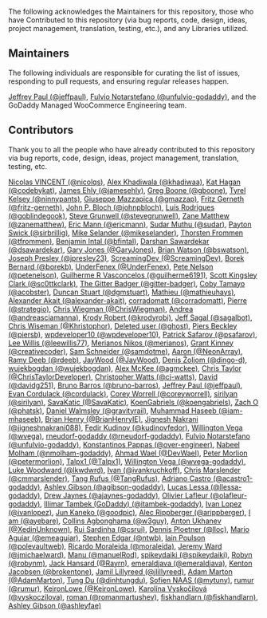 The following acknowledges the Maintainers for this repository, those who have Contributed to this repository (via bug reports, code, design, ideas, project management, translation, testing, etc.), and any Libraries utilized.

## Maintainers

The following individuals are responsible for curating the list of issues, responding to pull requests, and ensuring regular releases happen.

[Jeffrey Paul (@jeffpaul)](https://github.com/jeffpaul), [Fulvio Notarstefano (@unfulvio-godaddy)](https://github.com/unfulvio-godaddy), and the GoDaddy Managed WooCommerce Engineering team.

## Contributors

Thank you to all the people who have already contributed to this repository via bug reports, code, design, ideas, project management, translation, testing, etc.

[Nicolas VINCENT (@nicolqs)](https://github.com/nicolqs), [Alex Khadiwala (@khadiwaa)](https://github.com/khadiwaa), [Kat Hagan (@codebykat)](https://github.com/codebykat), [James Ehly (@jamesehly)](https://github.com/jamesehly), [Greg Boone (@gboone)](https://github.com/gboone), [Tyrel Kelsey (@ninnypants)](https://github.com/ninnypants), [Giuseppe Mazzapica (@gmazzap)](https://github.com/gmazzap), [Fritz Gerneth (@fritz-gerneth)](https://github.com/fritz-gerneth), [John P. Bloch (@johnpbloch)](https://github.com/johnpbloch), [Luís Rodrigues (@goblindegook)](https://github.com/goblindegook), [Steve Grunwell (@stevegrunwell)](https://github.com/stevegrunwell), [Zane Matthew (@zanematthew)](https://github.com/zanematthew), [Eric Mann (@ericmann)](https://github.com/ericmann), [Sudar Muthu (@sudar)](https://github.com/sudar), [Payton Swick (@sirbrillig)](https://github.com/sirbrillig), [Mike Selander (@mikeselander)](https://github.com/mikeselander), [Thorsten Frommen (@tfrommen)](https://github.com/tfrommen), [Benjamin Intal (@bfintal)](https://github.com/bfintal), [Darshan Sawardekar (@dsawardekar)](https://github.com/dsawardekar), [Gary Jones (@GaryJones)](https://github.com/GaryJones), [Brian Watson (@bswatson)](https://github.com/bswatson), [Joseph Presley (@jpresley23)](https://github.com/jpresley23), [ScreamingDev (@ScreamingDev)](https://github.com/ScreamingDev), [Borek Bernard (@borekb)](https://github.com/borekb), [UnderFenex (@UnderFenex)](https://github.com/UnderFenex), [Pete Nelson (@petenelson)](https://github.com/petenelson), [Guilherme R Vasconcelos (@guilherme6191)](https://github.com/guilherme6191), [Scott Kingsley Clark (@sc0ttkclark)](https://github.com/sc0ttkclark), [The Gitter Badger (@gitter-badger)](https://github.com/gitter-badger), [Coby Tamayo (@acobster)](https://github.com/acobster), [Duncan Stuart (@dgmstuart)](https://github.com/dgmstuart), [Mathieu (@mathieuhays)](https://github.com/mathieuhays), [Alexander Akait (@alexander-akait)](https://github.com/alexander-akait), [corradomatt (@corradomatt)](https://github.com/corradomatt), [Pierre (@strategio)](https://github.com/strategio), [Chris Wiegman (@ChrisWiegman)](https://github.com/ChrisWiegman), [Andrea (@andreasciamanna)](https://github.com/andreasciamanna), [Krody Robert (@krodyrobi)](https://github.com/krodyrobi), [Jeff Sagal (@sagalbot)](https://github.com/sagalbot), [Chris Wiseman (@Khristophor)](https://github.com/Khristophor), [Deleted user (@ghost)](https://github.com/ghost), [Piers Beckley (@piersb)](https://github.com/piersb), [wpdeveloper10 (@wpdeveloper10)](https://github.com/wpdeveloper10), [Patrick Safarov (@psafarov)](https://github.com/psafarov), [Lee Willis (@leewillis77)](https://github.com/leewillis77), [Merianos Nikos (@merianos)](https://github.com/merianos), [Grant Kinney (@creativecoder)](https://github.com/creativecoder), [Sam Schneider (@samdotme)](https://github.com/samdotme), [Aaron (@NeonArray)](https://github.com/NeonArray), [Ramy Deeb (@rdeeb)](https://github.com/rdeeb), [JayWood (@JayWood)](https://github.com/JayWood), [Denis Žoljom (@dingo-d)](https://github.com/dingo-d), [wujekbogdan (@wujekbogdan)](https://github.com/wujekbogdan), [Alex McKee (@agmckee)](https://github.com/agmckee), [Chris Taylor (@ChrisTaylorDeveloper)](https://github.com/ChrisTaylorDeveloper), [Christopher Watts (@cj-watts)](https://github.com/cj-watts), [David (@davidg251)](https://github.com/davidg251), [Bruno Barros (@bruno-barros)](https://github.com/bruno-barros), [Jeffrey Paul (@jeffpaul)](https://github.com/jeffpaul), [Evan Cordulack (@cordulack)](https://github.com/cordulack), [Corey Worrell (@coreyworrell)](https://github.com/coreyworrell), [sirilyan (@sirilyan)](https://github.com/sirilyan), [SavaKatic (@SavaKatic)](https://github.com/SavaKatic), [KoenGabriels (@koengabriels)](https://github.com/koengabriels), [Zach O (@phatsk)](https://github.com/phatsk), [Daniel Walmsley (@gravityrail)](https://github.com/gravityrail), [Muhammad Haseeb (@iam-mhaseeb)](https://github.com/iam-mhaseeb), [Brian Henry (@BrianHenryIE)](https://github.com/BrianHenryIE), [Jignesh Nakrani (@jigneshnakrani088)](https://github.com/jigneshnakrani088), [Fedir Kudinov (@kudinovfedor)](https://github.com/kudinovfedor), [Willington Vega (@wvega)](https://github.com/wvega), [rneudorf-godaddy (@rneudorf-godaddy)](https://github.com/rneudorf-godaddy), [Fulvio Notarstefano (@unfulvio-godaddy)](https://github.com/unfulvio-godaddy), [Konstantinos Pappas (@over-engineer)](https://github.com/over-engineer), [Nabeel Molham (@nmolham-godaddy)](https://github.com/nmolham-godaddy), [Ahmad Wael (@DevWael)](https://github.com/DevWael), [Peter Morlion (@petermorlion)](https://github.com/petermorlion), [Talpx1 (@Talpx1)](https://github.com/Talpx1), [Willington Vega (@wvega-godaddy)](https://github.com/wvega-godaddy), [Luke Woodward (@lkwdwrd)](https://github.com/lkwdwrd), [Ivan (@ivankruchkoff)](https://github.com/ivankruchkoff), [Chris Marslender (@cmmarslender)](https://github.com/cmmarslender), [Tang Rufus (@TangRufus)](https://github.com/TangRufus), [Adriano Castro (@acastro1-godaddy)](https://github.com/acastro1-godaddy), [Ashley Gibson (@agibson-godaddy)](https://github.com/agibson-godaddy), [Lucas Lessa (@llessa-godaddy)](https://github.com/llessa-godaddy), [Drew Jaynes (@ajaynes-godaddy)](https://github.com/ajaynes-godaddy), [Olivier Lafleur (@olafleur-godaddy)](https://github.com/olafleur-godaddy), [Illimar Tambek (GoDaddy) (@itambek-godaddy)](https://github.com/itambek-godaddy), [Ivan Lopez (@ivanlopez)](https://github.com/ivanlopez), [Jun Kaneko (@goodpic)](https://github.com/goodpic), [Alec Rippberger (@arippberger)](https://github.com/arippberger), [I am (@ayebare)](https://github.com/ayebare), [Collins Agbonghama (@w3guy)](https://github.com/w3guy), [Anton Ukhanev (@XedinUnknown)](https://github.com/XedinUnknown), [Rui Sardinha (@csrui)](https://github.com/csrui), [Dennis Ploetner (@lloc)](https://github.com/lloc), [Mario Aguiar (@emeaguiar)](https://github.com/emeaguiar), [Stephen Edgar (@ntwb)](https://github.com/ntwb), [Iain Poulson (@polevaultweb)](https://github.com/polevaultweb), [Ricardo Moraleida (@moraleida)](https://github.com/moraleida), [Jeremy Ward (@jmichaelward)](https://github.com/jmichaelward), [Manu (@manuelRod)](https://github.com/manuelRod), [spikeydaiki (@spikeydaiki)](https://github.com/spikeydaiki), [Robyn (@robynm)](https://github.com/robynm), [Jack Hansard (@Rayrn)](https://github.com/Rayrn), [emeraldjava (@emeraldjava)](https://github.com/emeraldjava), [Kenton Jacobsen (@brokentone)](https://github.com/brokentone), [Jamil Lillyreed (@jlillyreed)](https://github.com/jlillyreed), [Adam Marton (@AdamMarton)](https://github.com/AdamMarton), [Tung Du (@dinhtungdu)](https://github.com/dinhtungdu), [Sofien NAAS (@mytuny)](https://github.com/mytuny), [rumur (@rumur)](https://github.com/rumur), [KeironLowe (@KeironLowe)](https://github.com/KeironLowe), [Karolína Vyskočilová (@vyskoczilova)](https://github.com/vyskoczilova), [roman (@romanmartushev)](https://github.com/romanmartushev), [fiskhandlarn (@fiskhandlarn)](https://github.com/fiskhandlarn), [Ashley Gibson (@ashleyfae)](https://github.com/ashleyfae)

